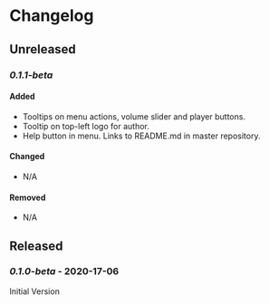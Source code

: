 # Changelog

## Unreleased

### *0.1.1-beta*
#### Added
- Tooltips on menu actions, volume slider and player buttons.
- Tooltip on top-left logo for author.
- Help button in menu. Links to README.md in master repository. 

#### Changed
- N/A 

#### Removed
- N/A 

## Released

### *0.1.0-beta* - 2020-17-06

Initial Version
